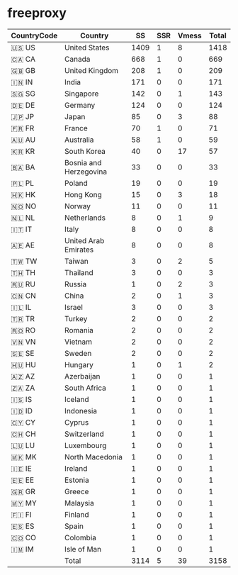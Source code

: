 # freeproxy

|CountryCode|Country|SS|SSR|Vmess|Total|
|  ----  | ----  |  ----  | ----  |  ----  | ----  |
|🇺🇸 US|United States|1409|1|8|1418|
|🇨🇦 CA|Canada|668|1|0|669|
|🇬🇧 GB|United Kingdom|208|1|0|209|
|🇮🇳 IN|India|171|0|0|171|
|🇸🇬 SG|Singapore|142|0|1|143|
|🇩🇪 DE|Germany|124|0|0|124|
|🇯🇵 JP|Japan|85|0|3|88|
|🇫🇷 FR|France|70|1|0|71|
|🇦🇺 AU|Australia|58|1|0|59|
|🇰🇷 KR|South Korea|40|0|17|57|
|🇧🇦 BA|Bosnia and Herzegovina|33|0|0|33|
|🇵🇱 PL|Poland|19|0|0|19|
|🇭🇰 HK|Hong Kong|15|0|3|18|
|🇳🇴 NO|Norway|11|0|0|11|
|🇳🇱 NL|Netherlands|8|0|1|9|
|🇮🇹 IT|Italy|8|0|0|8|
|🇦🇪 AE|United Arab Emirates|8|0|0|8|
|🇹🇼 TW|Taiwan|3|0|2|5|
|🇹🇭 TH|Thailand|3|0|0|3|
|🇷🇺 RU|Russia|1|0|2|3|
|🇨🇳 CN|China|2|0|1|3|
|🇮🇱 IL|Israel|3|0|0|3|
|🇹🇷 TR|Turkey|2|0|0|2|
|🇷🇴 RO|Romania|2|0|0|2|
|🇻🇳 VN|Vietnam|2|0|0|2|
|🇸🇪 SE|Sweden|2|0|0|2|
|🇭🇺 HU|Hungary|1|0|1|2|
|🇦🇿 AZ|Azerbaijan|1|0|0|1|
|🇿🇦 ZA|South Africa|1|0|0|1|
|🇮🇸 IS|Iceland|1|0|0|1|
|🇮🇩 ID|Indonesia|1|0|0|1|
|🇨🇾 CY|Cyprus|1|0|0|1|
|🇨🇭 CH|Switzerland|1|0|0|1|
|🇱🇺 LU|Luxembourg|1|0|0|1|
|🇲🇰 MK|North Macedonia|1|0|0|1|
|🇮🇪 IE|Ireland|1|0|0|1|
|🇪🇪 EE|Estonia|1|0|0|1|
|🇬🇷 GR|Greece|1|0|0|1|
|🇲🇾 MY|Malaysia|1|0|0|1|
|🇫🇮 FI|Finland|1|0|0|1|
|🇪🇸 ES|Spain|1|0|0|1|
|🇨🇴 CO|Colombia|1|0|0|1|
|🇮🇲 IM|Isle of Man|1|0|0|1|
||Total|3114|5|39|3158|

